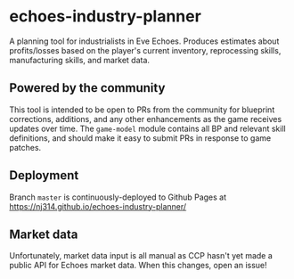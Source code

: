 # echoes-industry-planner

A planning tool for industrialists in Eve Echoes. Produces estimates about profits/losses based on the player's current inventory, reprocessing skills, manufacturing skills, and market data.

## Powered by the community

This tool is intended to be open to PRs from the community for blueprint corrections, additions, and any other enhancements as the game receives updates over time. The `game-model` module contains all BP and relevant skill definitions, and should make it easy to submit PRs in response to game patches.

## Deployment

Branch `master` is continuously-deployed to Github Pages at https://nj314.github.io/echoes-industry-planner/

## Market data

Unfortunately, market data input is all manual as CCP hasn't yet made a public API for Echoes market data. When this changes, open an issue!
